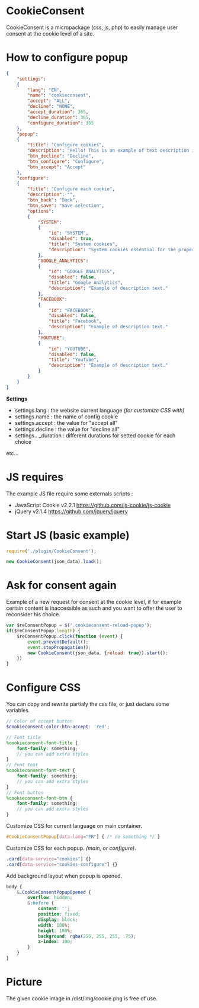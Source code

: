 # CookieConsent
CookieConsent is a micropackage (css, js, php) to easily manage user consent at the cookie level of a site.

# How to configure popup
```json
{ 
    "settings": 
    { 
        "lang": "EN",
        "name": "cookieconsent",
        "accept": "ALL",
        "decline": "NONE",
        "accept_duration": 365,
        "decline_duration": 365,
        "configure_duration": 365
    },
    "popup":
    {
        "title": "Configure cookies",
        "description": "Hello! This is an example of text description in cookie popup.",
        "btn_decline": "Decline",
        "btn_configure": "Configure",
        "btn_accept": "Accept"
    },
    "configure":
    {
        "title": "Configure each cookie",
        "description": "",
        "btn_back": "Back",
        "btn_save": "Save selection",
        "options":
        {
            "SYSTEM":
            {
                "id": "SYSTEM",
                "disabled": true,
                "title": "System cookies",
                "description": "System cookies essential for the proper functioning of the site."
            },
            "GOOGLE_ANALYTICS":
            {
                "id": "GOOGLE_ANALYTICS",
                "disabled": false,
                "title": "Google Analytics",
                "description": "Example of description text."
            },
            "FACEBOOK":
            {
                "id": "FACEBOOK",
                "disabled": false,
                "title": "Facebook",
                "description": "Example of description text."
            },
            "YOUTUBE":
            {
                "id": "YOUTUBE",
                "disabled": false,
                "title": "YouTube",
                "description": "Example of description text."
            }
        }
    }
}
```

**Settings**

- settings.lang : the website current language *(for customize CSS with)*
- settings.name : the name of config cookie
- settings.accept : the value for "accept all"
- settings.decline : the value for "decline all"
- settings..._duration : different durations for setted cookie for each choice 

etc...

# JS requires
The example JS file require some externals scripts :

- JavaScript Cookie v2.2.1 https://github.com/js-cookie/js-cookie
- jQuery v2.1.4 https://github.com/jquery/jquery

# Start JS (basic example)
```js
require('./plugin/CookieConsent');

new CookieConsent(json_data).load();
```

# Ask for consent again
Example of a new request for consent at the cookie level, if for example certain content is inaccessible as such and you want to offer the user to reconsider his choice.
```js
var $reConsentPopup = $('.cookieconsent-reload-popup');
if($reConsentPopup.length) {
    $reConsentPopup.click(function (event) {
        event.preventDefault();
        event.stopPropagation();
        new CookieConsent(json_data, {reload: true}).start();
    })
}
```

# Configure CSS
You can copy and rewrite partialy the css file, or just declare some variables.
```scss
// Color of accept button
$cookieconsent-color-btn-accept: 'red';

// Font title
%cookieconsent-font-title {
    font-family: something;
    // you can add extra styles
}
// Font text
%cookieconsent-font-text {
    font-family: something;
    // you can add extra styles
}
// Font button
%cookieconsent-font-btn {
    font-family: something;
    // you can add extra styles
}
```

Customize CSS for current language on main container.
```css
#CookieConsentPopup[data-lang="FR"] { /* do something */ }
```

Customize CSS for each popup. *(main, or configure)*.
```css
.card[data-service="cookies"] {}
.card[data-service="cookies-configure"] {}
```

Add background layout when popup is opened.
```scss
body {
    &.CookieConsentPopupOpened {
        overflow: hidden;
        &:before {
            content: '';
            position: fixed;
            display: block;
            width: 100%;
            height: 100%;
            background: rgba(255, 255, 255, .75);
            z-index: 100;
        }
    }
}
```

# Picture
The given cookie image in /dist/img/cookie.png is free of use.